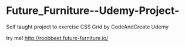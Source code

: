 # Future_Furniture--Udemy-Project-
Self taught project to exercise CSS Grid by CodeAndCreate Udemy

try me!
http://roobbeet.future-furniture.io/
